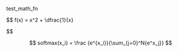 test_math_fn


$$
f(x) = x^2 + \dfrac{1}{x}




$$

$$
softmax(x_i) = \frac {e^{x_i}}{\sum_{j=0}^N{e^x_j}}
$$
